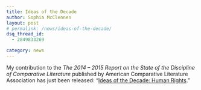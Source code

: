 ```yaml
---
title: Ideas of the Decade
author: Sophia McClennen
layout: post
# permalink: /news/ideas-of-the-decade/
dsq_thread_id:
  - 2849833269

category: news
---
```

My contribution to the *The 2014 &#8211; 2015 Report on the State of the Discipline of Comparative Literature* published by American Comparative Literature Association has just been released: &#8220;[Ideas of the Decade: Human Rights][1].&#8221;

 [1]: http://stateofthediscipline.acla.org/entry/human-rights